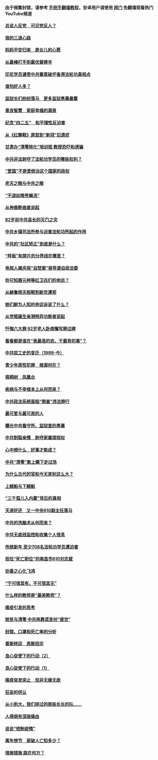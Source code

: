 #### 由于频繁封锁，请参考 [手把手翻墙教程](https://github.com/gfw-breaker/guides/wiki/)，安卓用户请使用 [网门](https://github.com/gfw-breaker/nogfw/blob/master/dl.md?t=04302100) 免翻墙观看热门YouTube频道 

#### [总说人反党　可识党反人？](../pages/19/423820.md?t=04302100) 

#### [我的三退心路](../pages/19/423876.md?t=04302100) 

#### [妈妈平安归来　是女儿的心愿](../pages/19/423947.md?t=04302100) 

#### [从最棒打手到最优替罪羊](../pages/19/423819.md?t=04302100) 

#### [印尼学员谴责中共蓄意破坏香港法轮功真相点](../pages/19/423902.md?t=04302100) 

#### [谁怕好人多？](../pages/19/423774.md?t=04302100) 

#### [监狱长们纷纷落马　更多监狱黑幕暴露](../pages/19/423787.md?t=04302100) 

#### [善良智慧　家庭幸福的源泉](../pages/19/423632.md?t=04302100) 

#### [纪念“四二五”　和平理性反迫害](../pages/19/423660.md?t=04302100) 

#### [从《红舞鞋》原型到“新冠”后遗症](../pages/19/423509.md?t=04302100) 

#### [甘肃办“清零转化”培训班 教授恐吓和诱骗](../pages/19/423498.md?t=04302100) 

#### [中共非法剥夺了法轮功学员的哪些权利？](../pages/19/423392.md?t=04302100) 

#### [“爱国”不是爱统治这个国家的政权](../pages/19/423029.md?t=04302100) 

#### [老天之眼与中共之眼](../pages/19/423378.md?t=04302100) 

#### [“不退如喝苍蝇汤”](../pages/19/423287.md?t=04302100) 

#### [从神兽断曲直说起](../pages/19/423201.md?t=04302100) 

#### [82岁前中共县长的灭门之灾](../pages/19/423055.md?t=04302100) 

#### [中共乡镇司法所参与迫害法轮功所起的作用](../pages/19/423064.md?t=04302100) 

#### [中共的“社区矫正”到底是什么？](../pages/19/422870.md?t=04302100) 

#### [“样板”和禁片的分界线在哪里？](../pages/19/422704.md?t=04302100) 

#### [电视人揭央视“自焚案”报导源自政法委](../pages/19/422770.md?t=04302100) 

#### [你可知聂元梓等红卫兵们的命运？](../pages/19/422848.md?t=04302100) 

#### [从赫鲁晓夫脱鞋到耐克遭邪](../pages/19/422826.md?t=04302100) 

#### [她们鲜为人知的命运诉说了什么？](../pages/19/422754.md?t=04302100) 

#### [从党棍康生亲测特异功能者说起](../pages/19/422657.md?t=04302100) 

#### [忏悔六大罪 92岁老人卧病嘱写罪过碑](../pages/19/422750.md?t=04302100) 

#### [看看都是谁在“表最高的忠、干最背的事”？](../pages/19/422703.md?t=04302100) 

#### [中共奴工史的变迁（1999-今）](../pages/19/422656.md?t=04302100) 

#### [青少年恶性犯罪　根源何在？](../pages/19/422449.md?t=04302100) 

#### [梧桐树　凤凰台](../pages/19/422442.md?t=04302100) 

#### [疾病与不幸根本上从何而来？](../pages/19/422438.md?t=04302100) 

#### [中共政法系统面临“倒查”违法罪行](../pages/19/422497.md?t=04302100) 

#### [最可爱与最可恶的人](../pages/19/422448.md?t=04302100) 

#### [曝光中共看守所、监狱里的黑幕](../pages/19/422390.md?t=04302100) 

#### [中共割裂亲情　剥夺家属探视权](../pages/19/422364.md?t=04302100) 

#### [心中想什么　好事才能成？](../pages/19/422318.md?t=04302100) 

#### [中共“清零”欺上瞒下走过场](../pages/19/422306.md?t=04302100) 

#### [为什么古代的官和今天差别这么大？](../pages/19/422228.md?t=04302100) 

#### [上贼船与下贼船](../pages/19/422276.md?t=04302100) 

#### [“三千孤儿入内蒙”背后的真相](../pages/19/422229.md?t=04302100) 

#### [天道好还　又一中央610副主任落马](../pages/19/422155.md?t=04302100) 

#### [中共的洗脑术从何而来？](../pages/19/422154.md?t=04302100) 

#### [中共无底线监控和收集个人信息](../pages/19/422039.md?t=04302100) 

#### [传统新年 至少708名法轮功学员遭迫害](../pages/19/421946.md?t=04302100) 

#### [担任“死亡职位”的南昌市610刘志斌](../pages/19/421957.md?t=04302100) 

#### [劝善之心化飞鸿](../pages/19/421164.md?t=04302100) 

#### [“宁可信其有，不可信其无”](../pages/19/421691.md?t=04302100) 

#### [什么样的教师是“最美教师”？](../pages/19/421755.md?t=04302100) 

#### [瘟疫引发的思考](../pages/19/421594.md?t=04302100) 

#### [脱贫与清零 中共再靠谎言创“盛世”](../pages/19/421590.md?t=04302100) 

#### [封锁、口罩和死亡率的分析](../pages/19/421495.md?t=04302100) 

#### [善能转运　恶能招灾](../pages/19/421334.md?t=04302100) 

#### [良心促使下的行动（2）](../pages/19/421361.md?t=04302100) 

#### [良心促使下的行动（1）](../pages/19/421302.md?t=04302100) 

#### [瘟疫突发突止　但非无缘无故](../pages/19/421281.md?t=04302100) 

#### [狂妄的供认](../pages/19/421199.md?t=04302100) 

#### [从小到大，我们排过的那些长长的队……](../pages/19/421243.md?t=04302100) 

#### [人得病有深层缘由](../pages/19/420864.md?t=04302100) 

#### [说说“控制疫情”](../pages/19/420831.md?t=04302100) 

#### [离年傍节　家破人亡知多少？](../pages/19/420563.md?t=04302100) 

#### [措施错施  路在何方？](../pages/19/420076.md?t=04302100) 

